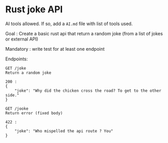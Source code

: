 # Rust joke API

AI tools allowed. If so, add a `AI.md` file with list of tools used.

Goal : Create a basic rust api that return a random joke (from a list of jokes or external API)

Mandatory : write test for at least one endpoint

Endpoints:

```
GET /joke
Return a random joke

200 :
{
    "joke": "Why did the chicken cross the road? To get to the other side."
}
```

```
GET /jooke
Return error (fixed body)

422 :
{
    "joke": "Who mispelled the api route ? You"
}
```
